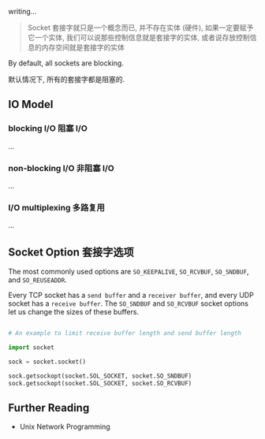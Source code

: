 writing...


> Socket 套接字就只是一个概念而已, 并不存在实体 (硬件), 如果一定要赋予它一个实体, 我们可以说那些控制信息就是套接字的实体, 或者说存放控制信息的内存空间就是套接字的实体

By default, all sockets are blocking.

默认情况下, 所有的套接字都是阻塞的.


IO Model
---

### blocking I/O 阻塞 I/O
...


### non-blocking I/O 非阻塞 I/O
...


### I/O multiplexing  多路复用
...


Socket Option 套接字选项
---

The most commonly used options are `SO_KEEPALIVE`, `SO_RCVBUF`, `SO_SNDBUF`, and `SO_REUSEADDR`.

Every TCP socket has a `send buffer` and a `receiver buffer`, and every UDP socket has a `receive buffer`. The `SO_SNDBUF` and `SO_RCVBUF` socket options let us change the sizes of these buffers.


```python

# An example to limit receive buffer length and send buffer length

import socket

sock = socket.socket()

sock.getsockopt(socket.SOL_SOCKET, socket.SO_SNDBUF)
sock.getsockopt(socket.SOL_SOCKET, socket.SO_RCVBUF)
```



Further Reading
---

* Unix Network Programming

